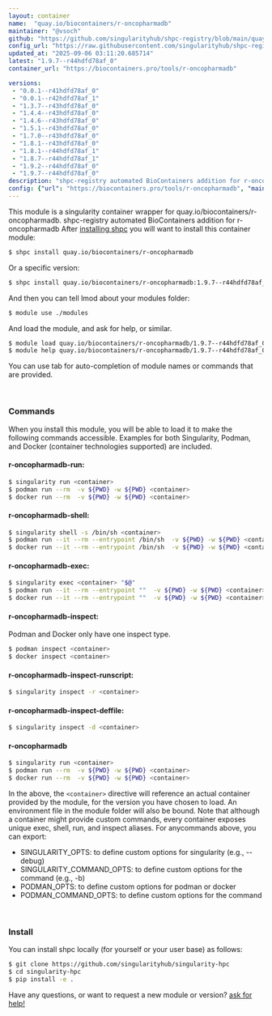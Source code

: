 ```yaml
---
layout: container
name:  "quay.io/biocontainers/r-oncopharmadb"
maintainer: "@vsoch"
github: "https://github.com/singularityhub/shpc-registry/blob/main/quay.io/biocontainers/r-oncopharmadb/container.yaml"
config_url: "https://raw.githubusercontent.com/singularityhub/shpc-registry/main/quay.io/biocontainers/r-oncopharmadb/container.yaml"
updated_at: "2025-09-06 03:11:20.685714"
latest: "1.9.7--r44hdfd78af_0"
container_url: "https://biocontainers.pro/tools/r-oncopharmadb"

versions:
 - "0.0.1--r41hdfd78af_0"
 - "0.0.1--r42hdfd78af_1"
 - "1.3.7--r43hdfd78af_0"
 - "1.4.4--r43hdfd78af_0"
 - "1.4.6--r43hdfd78af_0"
 - "1.5.1--r43hdfd78af_0"
 - "1.7.0--r43hdfd78af_0"
 - "1.8.1--r43hdfd78af_0"
 - "1.8.1--r44hdfd78af_1"
 - "1.8.7--r44hdfd78af_1"
 - "1.9.2--r44hdfd78af_0"
 - "1.9.7--r44hdfd78af_0"
description: "shpc-registry automated BioContainers addition for r-oncopharmadb"
config: {"url": "https://biocontainers.pro/tools/r-oncopharmadb", "maintainer": "@vsoch", "description": "shpc-registry automated BioContainers addition for r-oncopharmadb", "latest": {"1.9.7--r44hdfd78af_0": "sha256:086277d710e50cf4e0d9da624f4510366d88a0391d82ec9d393ef758ccf442ec"}, "tags": {"0.0.1--r41hdfd78af_0": "sha256:56797dcc6b0023a99f2a9dc17c4d9aff82b7e6e8eb3372f2e0521f91a3de0b13", "0.0.1--r42hdfd78af_1": "sha256:a427831d8f317c805e09f0c8f4b3632056ec2a33efdf3f5e00da004c89340d84", "1.3.7--r43hdfd78af_0": "sha256:36c0ed84349d78d960d32909e59969e1d345d7dc06a0a800602ff10c38ea68f8", "1.4.4--r43hdfd78af_0": "sha256:d88ae239b0c31a3b652bb65dfe4ceefa09bf97ed2bea2954acebbc4327cdccc8", "1.4.6--r43hdfd78af_0": "sha256:067054a0d6816b98eabdac46be7fd101a566eef09c418888d505ebe80a3d5d0a", "1.5.1--r43hdfd78af_0": "sha256:eefa4d051be97fc0736c9cf38d9c482ba4c6aeb0c0b1c57a0bf717e9226477f1", "1.7.0--r43hdfd78af_0": "sha256:6c12917d6294174bfb22c3c7e6fd1a0035ff2a1943e3b11ea9b429674e53f8f1", "1.8.1--r43hdfd78af_0": "sha256:1480a233d99fa85050904b79be0c1df65eb7d5e6ec60666b2bd720bb9d8f6f1c", "1.8.1--r44hdfd78af_1": "sha256:1c169dba9a5de0edd523ae89017fc6869e22b46438711dcabc526ae057a11b5e", "1.8.7--r44hdfd78af_1": "sha256:9078ea6e096550d912b093323b366af4c9126df402cd0545287bfdcf7bd2811b", "1.9.2--r44hdfd78af_0": "sha256:8481edf00dba18044d955a291db88eaba5659ae4c88820f4a670765d84a46374", "1.9.7--r44hdfd78af_0": "sha256:086277d710e50cf4e0d9da624f4510366d88a0391d82ec9d393ef758ccf442ec"}, "docker": "quay.io/biocontainers/r-oncopharmadb"}
---
```


This module is a singularity container wrapper for quay.io/biocontainers/r-oncopharmadb.
shpc-registry automated BioContainers addition for r-oncopharmadb
After [installing shpc](#install) you will want to install this container module:


```bash
$ shpc install quay.io/biocontainers/r-oncopharmadb
```

Or a specific version:

```bash
$ shpc install quay.io/biocontainers/r-oncopharmadb:1.9.7--r44hdfd78af_0
```

And then you can tell lmod about your modules folder:

```bash
$ module use ./modules
```

And load the module, and ask for help, or similar.

```bash
$ module load quay.io/biocontainers/r-oncopharmadb/1.9.7--r44hdfd78af_0
$ module help quay.io/biocontainers/r-oncopharmadb/1.9.7--r44hdfd78af_0
```

You can use tab for auto-completion of module names or commands that are provided.

<br>

### Commands

When you install this module, you will be able to load it to make the following commands accessible.
Examples for both Singularity, Podman, and Docker (container technologies supported) are included.

#### r-oncopharmadb-run:

```bash
$ singularity run <container>
$ podman run --rm  -v ${PWD} -w ${PWD} <container>
$ docker run --rm  -v ${PWD} -w ${PWD} <container>
```

#### r-oncopharmadb-shell:

```bash
$ singularity shell -s /bin/sh <container>
$ podman run --it --rm --entrypoint /bin/sh  -v ${PWD} -w ${PWD} <container>
$ docker run --it --rm --entrypoint /bin/sh  -v ${PWD} -w ${PWD} <container>
```

#### r-oncopharmadb-exec:

```bash
$ singularity exec <container> "$@"
$ podman run --it --rm --entrypoint ""  -v ${PWD} -w ${PWD} <container> "$@"
$ docker run --it --rm --entrypoint ""  -v ${PWD} -w ${PWD} <container> "$@"
```

#### r-oncopharmadb-inspect:

Podman and Docker only have one inspect type.

```bash
$ podman inspect <container>
$ docker inspect <container>
```

#### r-oncopharmadb-inspect-runscript:

```bash
$ singularity inspect -r <container>
```

#### r-oncopharmadb-inspect-deffile:

```bash
$ singularity inspect -d <container>
```



#### r-oncopharmadb

```bash
$ singularity run <container>
$ podman run --rm  -v ${PWD} -w ${PWD} <container>
$ docker run --rm  -v ${PWD} -w ${PWD} <container>
```


In the above, the `<container>` directive will reference an actual container provided
by the module, for the version you have chosen to load. An environment file in the
module folder will also be bound. Note that although a container
might provide custom commands, every container exposes unique exec, shell, run, and
inspect aliases. For anycommands above, you can export:

 - SINGULARITY_OPTS: to define custom options for singularity (e.g., --debug)
 - SINGULARITY_COMMAND_OPTS: to define custom options for the command (e.g., -b)
 - PODMAN_OPTS: to define custom options for podman or docker
 - PODMAN_COMMAND_OPTS: to define custom options for the command

<br>

### Install

You can install shpc locally (for yourself or your user base) as follows:

```bash
$ git clone https://github.com/singularityhub/singularity-hpc
$ cd singularity-hpc
$ pip install -e .
```

Have any questions, or want to request a new module or version? [ask for help!](https://github.com/singularityhub/singularity-hpc/issues)